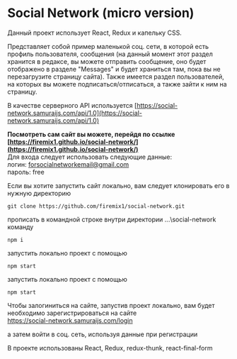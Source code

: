 # Social Network (micro version)

Данный проект использует React, Redux и капельку CSS.

Представляет собой пример маленькой соц. сети, в которой есть профиль пользователя, сообщения (на данный момент этот раздел хранится в редаксе, вы можете отправить сообщение, оно будет отображено в разделе  "Messages" и будет храниться там, пока вы не перезагрузите страницу сайта). Также имеется раздел пользователей, на которых вы можете подписаться/отписаться, а также зайти к ним на страницу.

В качестве серверного API используется [https://social-network.samuraijs.com/api/1.0](https://social-network.samuraijs.com/api/1.0)

**Посмотреть сам сайт вы можете, перейдя по ссылке [https://firemix1.github.io/social-network/](https://firemix1.github.io/social-network/)**    
Для входа следует использовать следующие данные:    
логин:  forsocialnetworkemail@gmail.com    
пароль: free

Если вы хотите запустить сайт локально, вам следует клонировать его в нужную директорию

`git clone https://github.com/firemix1/social-network.git`

прописать в командной строке внутри директории ...\social-network команду

`npm i`

запустить локально проект с помощью

`npm start`

запустить локально проект с помощью 

`npm start`


Чтобы залогиниться на сайте, запустив проект локально, вам будет необходимо зарегистрироваться на сайте <br/> [https://social-network.samuraijs.com/login ](https://social-network.samuraijs.com/login)

а затем войти в соц. сеть, используя данные при регистрации

В проекте использованы React, Redux, redux-thunk, react-final-form

